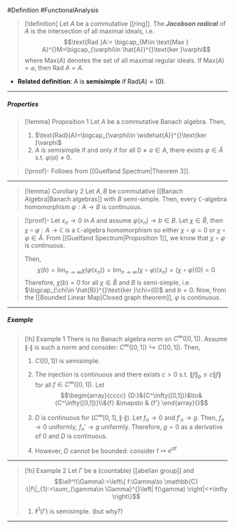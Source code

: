#Definition #FunctionalAnalysis 
> [!definition]
> Let $A$ be a commutative [[ring]]. The ***Jacobson radical*** of $A$ is the intersection of all maximal ideals, i.e.
> $$\text{Rad }A:= \bigcap_{M\in \text{Max } A}^{}M=\bigcap_{\varphi\in \hat{A}}^{}\text{ker }\varphi$$
> where $\text{Max}(A)$ denotes the set of all maximal regular ideals. If $\text{Max}(A)= \varnothing$, then $\text{Rad }A=A$.
- **Related definition**: $A$ is **semisimple** if $\text{Rad}(A)=(0)$. 
---
##### Properties
> [!lemma] Proposition 1
> Let $A$ be a commutative Banach algebra. Then, 
> 1. $\text{Rad}(A)=\bigcap_{\varphi\in \widehat{A}}^{}\text{ker }\varphi$
> 2. $A$ is semisimple if and only if for all $0\neq a\in A$, there exists $\varphi\in \widehat{A}$ s.t. $\varphi(a)\neq 0$.

> [!proof]-
> Follows from [[Guelfand Spectrum|Theorem 3]].
---
> [!lemma] Corollary 2
> Let $A,B$ be commutative [[Banach Algebra|Banach algebras]] with $B$ semi-simple. Then, every $\mathbb{C}$-algebra homomorphism $\varphi:A\to B$ is continuous.

> [!proof]-
> Let $x_{n}\to {0}$ in $A$ and assume $\varphi(x_{n})\to b\in B$. Let $\chi\in \hat{B}$, then $\chi \circ\varphi:A\to \mathbb{C}$ is a $\mathbb{C}$-algebra homomorphism so either $\chi \circ\varphi=0$ or $\chi \circ\varphi\in \hat{A}$. From [[Guelfand Spectrum|Proposition 1]], we know that $\chi \circ\varphi$ is continuous.
> 
> Then, $$\chi(b)=\lim_{ n \to \infty } \chi(\varphi(x_{n}))=\lim_{ n \to \infty } (\chi \circ \varphi)(x_{n})=(\chi \circ \varphi)(0)=0$$Therefore, $\chi(b)=0$ for all $\chi\in \hat{B}$ and $B$ is semi-simple, i.e. $\bigcap_{\chi\in \hat{B}}^{}\text{ker }\chi=(0)$ and $b=0$. Now, from the [[Bounded Linear Map|Closed graph theorem]], $\varphi$ is continuous.
---
##### Example
> [!h] Example 1
> There is no Banach algebra norm on $C^\infty([0,1])$. Assume $\|\cdot\|$ is such a norm and consider: $C^\infty([0,1])\hookrightarrow C([0,1])$. Then, 
> 1. $C([0,1])$ is semisimple.
> 2. The injection is continuous and there exists $c>0$ s.t. $\left\| f \right\|_{b}\leq c\left\| f \right\|$ for all $f\in C^\infty([0,1])$.
> Let $$\begin{array}{cccc} {D:}&{C^\infty([0,1])}&\to&{C^\infty([0,1])}\\&{f} &\mapsto & {f'} \end{array}{}$$
> 3. $D$ is continuous for $(C^\infty[0,1],\|\cdot\|)$. Let $f_{n}\to {0}$ and $f'_{n}\to g$. Then, $f_{n}\to {0}$ uniformly, $f_{n}' \to g$ uniformly. Therefore, $g=0$ as a derivative of $0$ and $D$ is continuous.
>    
> 4. However, $D$ cannot be bounded: consider $t\mapsto e^{\alpha t}$
---
> [!h] Example 2
> Let $\Gamma$ be a (countable) [[abelian group]] and $$\ell^!(\Gamma):=\left\{  f:\Gamma\to \mathbb{C} :\|f\|_{1}:=\sum_{\gamma\in \Gamma}^{}\left| f(\gamma) \right|<+\infty  \right\}$$
> 1. $\ell^1(\Gamma)$ is semisimple. (but why?)
---
